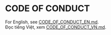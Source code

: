 # CODE OF CONDUCT
For English, see [CODE_OF_CONDUCT_EN.md](./CODE_OF_CONDUCT_EN.md).  
Đọc tiếng Việt, xem [CODE_OF_CONDUCT_VN.md](./CODE_OF_CONDUCT_VN.md).  



